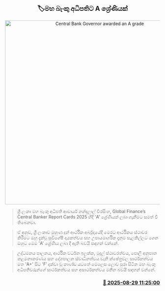 <p align='center'><b><h2 align='center' title='Central Bank Governor awarded an A grade'>🏷මහ බැංකු අධිපතිට A ශ්‍රේණියක්</h2></b></p>
<p align='center'><img src='https://helakuru.sgp1.cdn.digitaloceanspaces.com/esana/images/lib/nandalal-cbsl.jpg' width='600' alt='Central Bank Governor awarded an A grade'></p>

> ශ්‍රී ලංකා මහ බැංකු අධිපති ආචාර්ය නන්දලාල් වීරසිංහ, Global Finance’s Central Banker Report Cards 2025 හිදී 'A' ශ්‍රේණියක් ලබා ගැනීමට සමත් වී තිබෙනවා.

> ඒ අනුව, ශ්‍රී ලංකාව මුහුණ දුන් ආර්ථික අර්බුදයේදී මෙරට ආර්ථිකය ස්ථාවර කිරීමට ඔහු දැක්වූ සුවිශේෂී දායකත්වය සහ උපායමාර්ගික දැනුම සැලකිල්ලට ගෙන ඔහුට මෙම 'A' ශ්‍රේණිය ලබා දී ඇති බවයි සඳහන් වන්නේ.

> උද්ධමනය පාලනය, ආර්ථික වර්ධන ඉලක්ක, මුදල් ස්ථාවරත්වය, පොලී අනුපාත කළමනාකරණය සහ දේශපාලන ස්වාධීනත්වය වැනි ක්ෂේත්‍රවල සාර්ථකත්වය මත 'A+' සිට 'F’ දක්වා වූ කාණ්ඩ යටතේ මෙලෙස ලොව පුරා සිටින මහ බැංකු අධිපතිවරුන්ගේ සාර්ථකත්වය සහ අසාර්ථකත්වය මනින බවයි සඳහන් වන්නේ.



<h3 align='right'><a href='https://www.helakuru.lk/esana/p/113170/'>📅 2025-08-29 11:25:00</a></h3>
